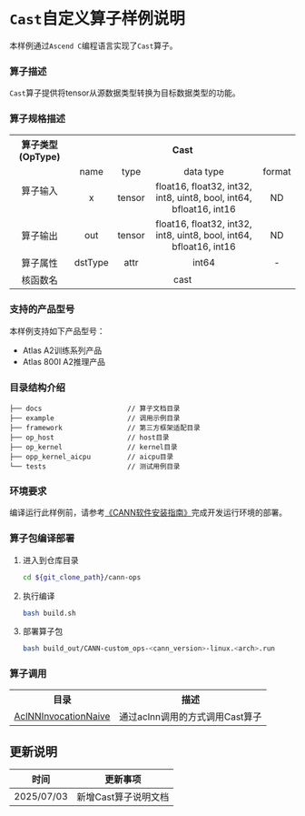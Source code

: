 # `Cast`自定义算子样例说明  
本样例通过`Ascend C`编程语言实现了`Cast`算子。

### 算子描述
`Cast`算子提供将tensor从源数据类型转换为目标数据类型的功能。

### 算子规格描述

<table>
<tr><th align="center">算子类型(OpType)</th><th colspan="4" align="center">Cast</th></tr>
<tr><td rowspan="2" align="center">算子输入</td><td align="center">name</td><td align="center">type</td><td align="center">data type</td><td align="center">format</td></tr>
<tr><td align="center">x</td><td align="center">tensor</td><td align="center">float16, float32, int32, int8, uint8, bool, int64, bfloat16, int16</td><td align="center">ND</td></tr>
<tr><td rowspan="1" align="center">算子输出</td><td align="center">out</td><td align="center">tensor</td><td align="center">float16, float32, int32, int8, uint8, bool, int64, bfloat16, int16</td><td align="center">ND</td></tr>
<tr><td rowspan="1" align="center">算子属性</td><td align="center">dstType</td><td align="center">attr</td><td align="center">int64</td><td align="center">-</td></tr>
<tr><td rowspan="1" align="center">核函数名</td><td colspan="4" align="center">cast</td></td></tr>
</table>

### 支持的产品型号
本样例支持如下产品型号：
- Atlas A2训练系列产品
- Atlas 800I A2推理产品

### 目录结构介绍
```
├── docs                     // 算子文档目录
├── example                  // 调用示例目录
├── framework                // 第三方框架适配目录
├── op_host                  // host目录
├── op_kernel                // kernel目录
├── opp_kernel_aicpu         // aicpu目录
└── tests                    // 测试用例目录
```

### 环境要求
编译运行此样例前，请参考[《CANN软件安装指南》](https://hiascend.com/document/redirect/CannCommunityInstSoftware)完成开发运行环境的部署。

### 算子包编译部署
1. 进入到仓库目录
   ```bash
   cd ${git_clone_path}/cann-ops
   ```

2. 执行编译
   ```bash
   bash build.sh
   ```

3. 部署算子包
   ```bash
   bash build_out/CANN-custom_ops-<cann_version>-linux.<arch>.run
   ```

### 算子调用
<table>
    <th>目录</th><th>描述</th>
    <tr>
        <td><a href="./examples/AclNNInvocationNaive"> AclNNInvocationNaive</td><td>通过aclnn调用的方式调用Cast算子</td>
    </tr>
</table>

## 更新说明
| 时间       | 更新事项 |
|------------|----------|
| 2025/07/03 | 新增Cast算子说明文档 |
